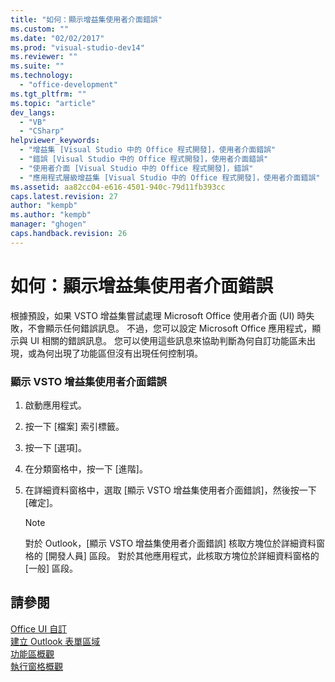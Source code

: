 ```yaml
---
title: "如何：顯示增益集使用者介面錯誤"
ms.custom: ""
ms.date: "02/02/2017"
ms.prod: "visual-studio-dev14"
ms.reviewer: ""
ms.suite: ""
ms.technology: 
  - "office-development"
ms.tgt_pltfrm: ""
ms.topic: "article"
dev_langs: 
  - "VB"
  - "CSharp"
helpviewer_keywords: 
  - "增益集 [Visual Studio 中的 Office 程式開發]，使用者介面錯誤"
  - "錯誤 [Visual Studio 中的 Office 程式開發]，使用者介面錯誤"
  - "使用者介面 [Visual Studio 中的 Office 程式開發]，錯誤"
  - "應用程式層級增益集 [Visual Studio 中的 Office 程式開發]，使用者介面錯誤"
ms.assetid: aa82cc04-e616-4501-940c-79d11fb393cc
caps.latest.revision: 27
author: "kempb"
ms.author: "kempb"
manager: "ghogen"
caps.handback.revision: 26
---
```

# 如何：顯示增益集使用者介面錯誤
  根據預設，如果 VSTO 增益集嘗試處理 Microsoft Office 使用者介面 \(UI\) 時失敗，不會顯示任何錯誤訊息。 不過，您可以設定 Microsoft Office 應用程式，顯示與 UI 相關的錯誤訊息。 您可以使用這些訊息來協助判斷為何自訂功能區未出現，或為何出現了功能區但沒有出現任何控制項。  
  
### 顯示 VSTO 增益集使用者介面錯誤  
  
1.  啟動應用程式。  
  
2.  按一下 \[檔案\] 索引標籤。  
  
3.  按一下 \[選項\]。  
  
4.  在分類窗格中，按一下 \[進階\]。  
  
5.  在詳細資料窗格中，選取 \[顯示 VSTO 增益集使用者介面錯誤\]，然後按一下 \[確定\]。  
  
    > [!NOTE]  
    >  對於 Outlook，\[顯示 VSTO 增益集使用者介面錯誤\] 核取方塊位於詳細資料窗格的 \[開發人員\] 區段。 對於其他應用程式，此核取方塊位於詳細資料窗格的 \[一般\] 區段。  
  
## 請參閱  
 [Office UI 自訂](../vsto/office-ui-customization.md)   
 [建立 Outlook 表單區域](../vsto/creating-outlook-form-regions.md)   
 [功能區概觀](../vsto/ribbon-overview.md)   
 [執行窗格概觀](../vsto/actions-pane-overview.md)  
  
  
